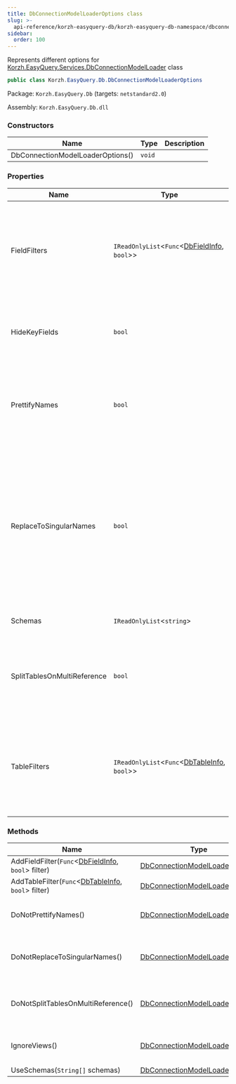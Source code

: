 ```yaml
---
title: DbConnectionModelLoaderOptions class
slug: >-
  api-reference/korzh-easyquery-db/korzh-easyquery-db-namespace/dbconnectionmodelloaderoptions-class
sidebar:
  order: 100
---
```


Represents different options for [Korzh.EasyQuery.Services.DbConnectionModelLoader](///////////////easyquery/docs/api-reference/korzh-easyquery-db/korzh-easyquery-services-namespace/dbconnectionmodelloader-class) class
```csharp
public class Korzh.EasyQuery.Db.DbConnectionModelLoaderOptions

```
Package: `Korzh.EasyQuery.Db` (targets: `netstandard2.0`)

Assembly: `Korzh.EasyQuery.Db.dll`

### Constructors

| Name | Type | Description | 
| --- | --- | --- | 
| DbConnectionModelLoaderOptions() | `void` |  | 


### Properties

| Name | Type | Description | 
| --- | --- | --- | 
| FieldFilters | `IReadOnlyList`&lt;`Func`&lt;[DbFieldInfo](///////////////easyquery/docs/api-reference/korzh-easyquery-db/korzh-easyquery-db-namespace/dbfieldinfo-class), `bool`&gt;&gt; | Gets the field filters. Each filter is a function which returns <c>true</c> for the field that should be processed. | 
| HideKeyFields | `bool` | Gets a value indicating whether we need to hide key fields. | 
| PrettifyNames | `bool` | Gets a value indicating whether we need to prettify table and column names | 
| ReplaceToSingularNames | `bool` | Gets a value indicating whether replace the name of the table in plural form (like Customers)  to it singular variant (Customer) when we create an entity by some table. | 
| Schemas | `IReadOnlyList`&lt;`string`&gt; | Gets the list of schemas. | 
| SplitTablesOnMultiReference | `bool` | Split one table on two (or more) if there are multi-references between two tables | 
| TableFilters | `IReadOnlyList`&lt;`Func`&lt;[DbTableInfo](///////////////easyquery/docs/api-reference/korzh-easyquery-db/korzh-easyquery-db-namespace/dbtableinfo-class), `bool`&gt;&gt; | Gets the table filters. Each filter is a function which returns <c>true</c> for the tables that should be processed. | 


### Methods

| Name | Type | Description | 
| --- | --- | --- | 
| AddFieldFilter(`Func`&lt;[DbFieldInfo](///////////////easyquery/docs/api-reference/korzh-easyquery-db/korzh-easyquery-db-namespace/dbfieldinfo-class), `bool`&gt; filter) | [DbConnectionModelLoaderOptions](///////////////easyquery/docs/api-reference/korzh-easyquery-db/korzh-easyquery-db-namespace/dbconnectionmodelloaderoptions-class) | Adds the field filter. | 
| AddTableFilter(`Func`&lt;[DbTableInfo](///////////////easyquery/docs/api-reference/korzh-easyquery-db/korzh-easyquery-db-namespace/dbtableinfo-class), `bool`&gt; filter) | [DbConnectionModelLoaderOptions](///////////////easyquery/docs/api-reference/korzh-easyquery-db/korzh-easyquery-db-namespace/dbconnectionmodelloaderoptions-class) | Adds the table filter. | 
| DoNotPrettifyNames() | [DbConnectionModelLoaderOptions](///////////////easyquery/docs/api-reference/korzh-easyquery-db/korzh-easyquery-db-namespace/dbconnectionmodelloaderoptions-class) | Sets the value [Korzh.EasyQuery.Db.DbConnectionModelLoaderOptions.PrettifyNames](///////////////easyquery/docs/api-reference/korzh-easyquery-db/korzh-easyquery-db-namespace/dbconnectionmodelloaderoptions-class) property to false.  This function returns the same instance of [Korzh.EasyQuery.Db.DbConnectionModelLoaderOptions](///////////////easyquery/docs/api-reference/korzh-easyquery-db/korzh-easyquery-db-namespace/dbconnectionmodelloaderoptions-class) so it can be used in the method chaining calls. | 
| DoNotReplaceToSingularNames() | [DbConnectionModelLoaderOptions](///////////////easyquery/docs/api-reference/korzh-easyquery-db/korzh-easyquery-db-namespace/dbconnectionmodelloaderoptions-class) | Sets the value [Korzh.EasyQuery.Db.DbConnectionModelLoaderOptions.ReplaceToSingularNames](///////////////easyquery/docs/api-reference/korzh-easyquery-db/korzh-easyquery-db-namespace/dbconnectionmodelloaderoptions-class) property to false.  This function returns the same instance of [Korzh.EasyQuery.Db.DbConnectionModelLoaderOptions](///////////////easyquery/docs/api-reference/korzh-easyquery-db/korzh-easyquery-db-namespace/dbconnectionmodelloaderoptions-class) so it can be used in the method chaining calls. | 
| DoNotSplitTablesOnMultiReference() | [DbConnectionModelLoaderOptions](///////////////easyquery/docs/api-reference/korzh-easyquery-db/korzh-easyquery-db-namespace/dbconnectionmodelloaderoptions-class) | Sets the value [Korzh.EasyQuery.Db.DbConnectionModelLoaderOptions.SplitTablesOnMultiReference](///////////////easyquery/docs/api-reference/korzh-easyquery-db/korzh-easyquery-db-namespace/dbconnectionmodelloaderoptions-class) property to false.  This function returns the same instance of [Korzh.EasyQuery.Db.DbConnectionModelLoaderOptions](///////////////easyquery/docs/api-reference/korzh-easyquery-db/korzh-easyquery-db-namespace/dbconnectionmodelloaderoptions-class) so it can be used in the method chaining calls. | 
| IgnoreViews() | [DbConnectionModelLoaderOptions](///////////////easyquery/docs/api-reference/korzh-easyquery-db/korzh-easyquery-db-namespace/dbconnectionmodelloaderoptions-class) | Add the filter which makes model loader to ignore the views and process only the tables.  This function returns the same instance of [Korzh.EasyQuery.Db.DbConnectionModelLoaderOptions](///////////////easyquery/docs/api-reference/korzh-easyquery-db/korzh-easyquery-db-namespace/dbconnectionmodelloaderoptions-class) so it can be used in the method chaining calls. | 
| UseSchemas(`String[]` schemas) | [DbConnectionModelLoaderOptions](///////////////easyquery/docs/api-reference/korzh-easyquery-db/korzh-easyquery-db-namespace/dbconnectionmodelloaderoptions-class) | Specifies which schemas will be used during loading the model. |
